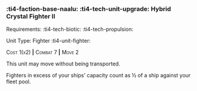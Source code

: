 ### :ti4-faction-base-naalu: :ti4-tech-unit-upgrade: **Hybrid Crystal Fighter II**

Requirements: :ti4-tech-biotic: :ti4-tech-propulsion:

Unit Type: Fighter :ti4-unit-fighter:

<span style="font-variant:small-caps;">Cost 1(x2)</span> __|__ <span style="font-variant:small-caps;">Combat 7</span> __|__ <span style="font-variant:small-caps;">Move 2</span>

This unit may move without being transported.

Fighters in excess of your ships' capacity count as ½ of a ship against your fleet pool.
